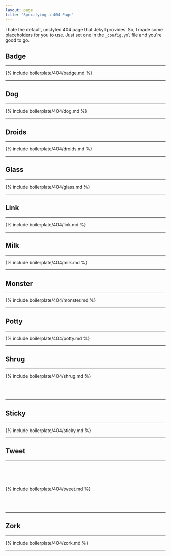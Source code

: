 ```yaml
---
layout: page
title: "Specifying a 404 Page"
---
```


I hate the default, unstyled 404 page that Jekyll provides. So, I made some placeholders for you to use. Just set one in the `_config.yml` file and you're good to go.

## Badge

<hr/>
{% include boilerplate/404/badge.md %}
<hr/>

## Dog

<hr/>
{% include boilerplate/404/dog.md %}
<hr/>

## Droids

<hr/>
{% include boilerplate/404/droids.md %}
<hr/>

## Glass

<hr/>
{% include boilerplate/404/glass.md %}
<hr/>

## Link

<hr/>
{% include boilerplate/404/link.md %}
<hr/>

## Milk

<hr/>
{% include boilerplate/404/milk.md %}
<hr/>

## Monster

<hr/>
{% include boilerplate/404/monster.md %}
<hr/>

## Potty

<hr/>
{% include boilerplate/404/potty.md %}
<hr/>

## Shrug

<hr/>
{% include boilerplate/404/shrug.md %}
<br/><br/><br/><br/>
<hr/>

## Sticky

<hr/>
{% include boilerplate/404/sticky.md %}
<hr/>

## Tweet

<hr/>
<br/><br/><br/>

{% include boilerplate/404/tweet.md %}
<br/><br/><br/><br/>
<hr/>

## Zork

<hr/>
{% include boilerplate/404/zork.md %}
<hr/>
